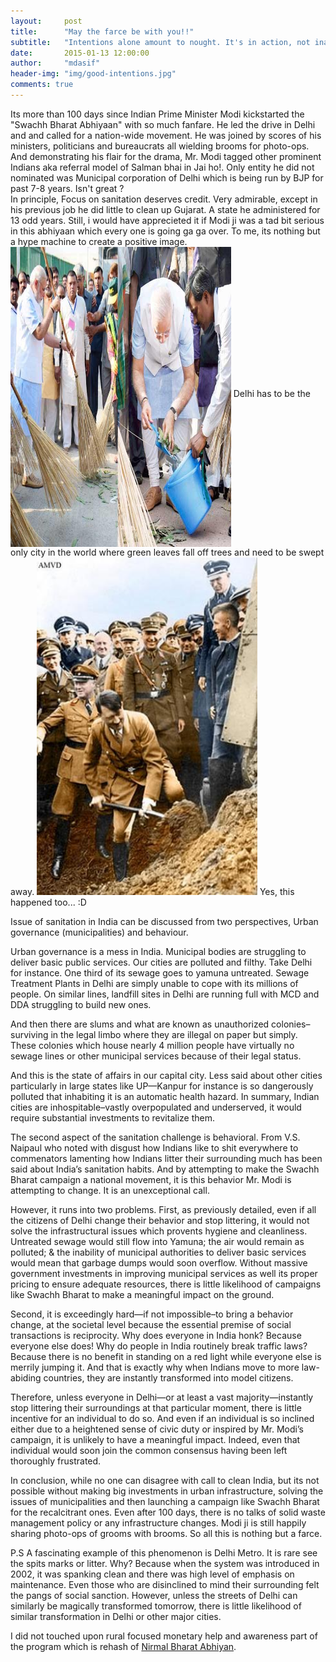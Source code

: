 ```yaml
---
layout:     post
title:      "May the farce be with you!!"
subtitle:   "Intentions alone amount to nought. It's in action, not inaction that we can become all we can be."
date:       2015-01-13 12:00:00
author:     "mdasif"
header-img: "img/good-intentions.jpg"
comments: true
---
```

<p>
  Its more than 100 days since Indian Prime Minister Modi kickstarted the "Swachh Bharat Abhiyaan" with so much fanfare. 
  He led the drive in Delhi and and called for a nation-wide movement. He was joined by scores of his ministers, politicians and bureaucrats all wielding 
  brooms for photo-ops. And demonstrating his flair for the drama, Mr. Modi tagged other prominent Indians aka referral model of Salman bhai in Jai ho!. 
  Only entity he did not nominated was Municipal corporation of Delhi which is being run by BJP for past 7-8 years. Isn't great ? 
<br/>
  In principle, Focus on sanitation deserves credit. Very admirable, except in his previous job he did little to clean up Gujarat. A state he administered for 13 odd years.
  Still, i would have apprecieted it if Modi ji was a tad bit serious in this abhiyaan which every one is going ga ga over. To me, its nothing but a hype machine to create a positive image.
  <br/>
  <img src="/img/fuhrer-2-swachh-bharat.jpg" width="70%" height="480" align="middle"/>
  <span class="caption text-muted">Delhi has to be the only city in the world where green leaves fall off trees and need to be swept away.</span> 
  <img src="/img/fuhrer-swachh-germany.jpeg" width="70%" height="540"/>
  <span class="caption text-muted">Yes, this happened too... :D</span> 
</p>
<p>
  Issue of sanitation in India can be discussed from two perspectives, Urban governance (municipalities) and behaviour.
</p>  
<p>
  Urban governance is a mess in India. Municipal bodies are struggling to deliver basic public services. Our cities are polluted and filthy. Take Delhi for instance. 
  One third of its sewage goes to yamuna untreated. Sewage Treatment Plants in Delhi are simply unable to cope with its millions of people. 
  On similar lines, landfill sites in Delhi are running full with MCD and DDA struggling to build new ones.    
</p>
<p>
  And then there are slums and what are known as unauthorized colonies–surviving in the legal limbo where they are illegal on paper but simply. 
  These colonies which house nearly 4 million people have virtually no sewage lines or other municipal services because of their legal status.
</p>
<p>
  And this is the state of affairs in our capital city. Less said about other cities particularly in large states like UP—Kanpur for instance is so dangerously polluted that 
  inhabiting it is an automatic health hazard. In summary, Indian cities are inhospitable–vastly overpopulated and underserved, it would require substantial investments to revitalize them.
</p>
<p>
  The second aspect of the sanitation challenge is behavioral. From V.S. Naipaul who noted with disgust how Indians like to shit everywhere to commenators lamenting how Indians litter 
  their surrounding much has been said about India’s sanitation habits. And by attempting to make the Swachh Bharat campaign a national movement, 
  it is this behavior Mr. Modi is attempting to change. It is an unexceptional call.
</p>  
<p>
However, it runs into two problems. First, as previously detailed, even if all the citizens of Delhi change their behavior and stop littering, it would not solve the infrastructural 
issues which provents hygiene and cleanliness. Untreated sewage would still flow into Yamuna; the air would remain as polluted; & the inability of municipal authorities to deliver 
basic services would mean that garbage dumps would soon overflow. Without massive government investments in improving municipal services as well its proper pricing to ensure adequate 
resources, there is little likelihood of campaigns like Swachh Bharat to make a meaningful impact on the ground.
</p>
<p>
Second, it is exceedingly hard—if not impossible–to bring a behavior change, at the societal level because the essential premise of social transactions is reciprocity. 
Why does everyone in India honk? Because everyone else does! Why do people in India routinely break traffic laws? Because there is no benefit in standing on a red light 
while everyone else is merrily jumping it. And that is exactly why when Indians move to more law-abiding countries, they are instantly transformed into model citizens.
</p>
<p>
Therefore, unless everyone in Delhi—or at least a vast majority—instantly stop littering their surroundings at that particular moment, there is little incentive for an individual 
to do so. And even if an individual is so inclined either due to a heightened sense of civic duty or inspired by Mr. Modi’s campaign, it is unlikely to have a meaningful impact. 
Indeed, even that individual would soon join the common consensus having been left thoroughly frustrated.
</p>
<p>
In conclusion, while no one can disagree with call to clean India, but its not possible without making big investments in urban infrastructure, solving the issues of municipalities and then launching a campaign like Swachh Bharat for the recalcitrant ones. 
Even after 100 days, there is no talks of solid waste management policy or any infrastructure changes. Modi ji is still happily sharing photo-ops of grooms with brooms. So all this is nothing but a farce.  
</p>
<p>
  P.S A fascinating example of this phenomenon is Delhi Metro. It is rare see the spits marks or litter. Why? Because when the system was introduced in 2002, 
  it was spanking clean and there was high level of emphasis on maintenance. Even those who are disinclined to mind their surrounding felt the pangs of social sanction. 
  However, unless the streets of Delhi can similarly be magically transformed tomorrow, there is little likelihood of similar transformation in Delhi or other major cities.
</p>
<p>
  I did not touched upon rural focused monetary help and awareness part of the program which is rehash of <a href="https://en.wikipedia.org/wiki/Nirmal_Bharat_Abhiyan">Nirmal Bharat Abhiyan</a>.
</p>